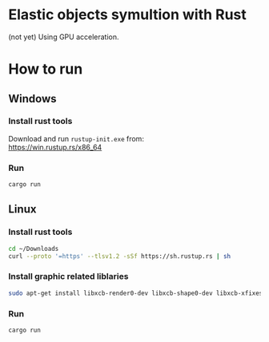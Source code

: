 # Elastic objects symultion with Rust
(not yet) Using GPU acceleration.

# How to run

## Windows
### Install rust tools
Download and run `rustup-init.exe` from:<br>
https://win.rustup.rs/x86_64

### Run
```bash
cargo run
```

## Linux
### Install rust tools
```bash
cd ~/Downloads
curl --proto '=https' --tlsv1.2 -sSf https://sh.rustup.rs | sh
```

### Install graphic related liblaries
```bash
sudo apt-get install libxcb-render0-dev libxcb-shape0-dev libxcb-xfixes0-dev libspeechd-dev libxkbcommon-dev libssl-devs
```

### Run
```bash
cargo run
```